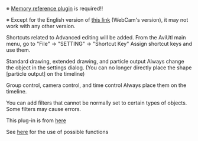 ※ [Memory reference plugin](https://github.com/AviUtl-EN-Translation/auls_memref_en) is required!!

※ Except for the English version of [this link](https://hapsung.tistory.com/24) (WebCam's version), it may not work with any other version.

Shortcuts related to Advanced editing will be added.
From the AviUtl main menu, go to "File" -> "SETTING" -> "Shortcut Key"
Assign shortcut keys and use them.

Standard drawing, extended drawing, and particle output
Always change the object in the settings dialog.
(You can no longer directly place the shape [particle output] on the timeline)

Group control, camera control, and time control
Always place them on the timeline.

You can add filters that cannot be normally set to certain types of objects.
Some filters may cause errors.

This plug-in is from [here](https://auls.client.jp/)

See [here](https://aviutl.info/shortcut-plugins/) for the use of possible functions
